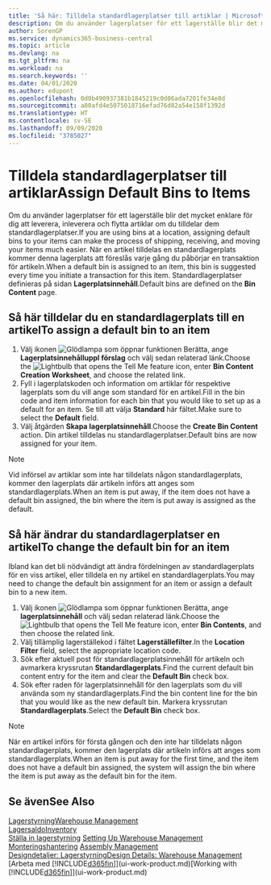 ```yaml
---
title: 'Så här: Tilldela standardlagerplatser till artiklar | Microsoft Docs'
description: Om du använder lagerplatser för ett lagerställe blir det mycket enklare för dig att leverera, inleverera och flytta artiklar om du tilldelar dem standardlagerplatser. När en artikel tilldelas en standardlagerplats kommer denna lagerplats att föreslås varje gång du påbörjar en transaktion för artikeln.
author: SorenGP
ms.service: dynamics365-business-central
ms.topic: article
ms.devlang: na
ms.tgt_pltfrm: na
ms.workload: na
ms.search.keywords: ''
ms.date: 04/01/2020
ms.author: edupont
ms.openlocfilehash: 0d0b490937381b1845219c0d06ada7201fe34e8d
ms.sourcegitcommit: a80afd4e5075018716efad76d82a54e158f1392d
ms.translationtype: HT
ms.contentlocale: sv-SE
ms.lasthandoff: 09/09/2020
ms.locfileid: "3785027"
---
```

# <a name="assign-default-bins-to-items"></a><span data-ttu-id="d7bd7-104">Tilldela standardlagerplatser till artiklar</span><span class="sxs-lookup"><span data-stu-id="d7bd7-104">Assign Default Bins to Items</span></span>
<span data-ttu-id="d7bd7-105">Om du använder lagerplatser för ett lagerställe blir det mycket enklare för dig att leverera, inleverera och flytta artiklar om du tilldelar dem standardlagerplatser.</span><span class="sxs-lookup"><span data-stu-id="d7bd7-105">If you are using bins at a location, assigning default bins to your items can make the process of shipping, receiving, and moving your items much easier.</span></span> <span data-ttu-id="d7bd7-106">När en artikel tilldelas en standardlagerplats kommer denna lagerplats att föreslås varje gång du påbörjar en transaktion för artikeln.</span><span class="sxs-lookup"><span data-stu-id="d7bd7-106">When a default bin is assigned to an item, this bin is suggested every time you initiate a transaction for this item.</span></span> <span data-ttu-id="d7bd7-107">Standardlagerplatser definieras på sidan **Lagerplatsinnehåll**.</span><span class="sxs-lookup"><span data-stu-id="d7bd7-107">Default bins are defined on the **Bin Content** page.</span></span>  

## <a name="to-assign-a-default-bin-to-an-item"></a><span data-ttu-id="d7bd7-108">Så här tilldelar du en standardlagerplats till en artikel</span><span class="sxs-lookup"><span data-stu-id="d7bd7-108">To assign a default bin to an item</span></span>
1.  <span data-ttu-id="d7bd7-109">Välj ikonen ![Glödlampa som öppnar funktionen Berätta](media/ui-search/search_small.png "Berätta vad du vill göra"), ange **Lagerplatsinnehålluppl förslag** och välj sedan relaterad länk.</span><span class="sxs-lookup"><span data-stu-id="d7bd7-109">Choose the ![Lightbulb that opens the Tell Me feature](media/ui-search/search_small.png "Tell me what you want to do") icon, enter **Bin Content Creation Worksheet**, and choose the related link.</span></span>  
2.  <span data-ttu-id="d7bd7-110">Fyll i lagerplatskoden och information om artiklar för respektive lagerplats som du vill ange som standard för en artikel.</span><span class="sxs-lookup"><span data-stu-id="d7bd7-110">Fill in the bin code and item information for each bin that you would like to set up as a default for an item.</span></span> <span data-ttu-id="d7bd7-111">Se till att välja **Standard** här fältet.</span><span class="sxs-lookup"><span data-stu-id="d7bd7-111">Make sure to select the **Default** field.</span></span>  
3.  <span data-ttu-id="d7bd7-112">Välj åtgärden **Skapa lagerplatsinnehåll**.</span><span class="sxs-lookup"><span data-stu-id="d7bd7-112">Choose the **Create Bin Content** action.</span></span> <span data-ttu-id="d7bd7-113">Din artikel tilldelas nu standardlagerplatser.</span><span class="sxs-lookup"><span data-stu-id="d7bd7-113">Default bins are now assigned for your item.</span></span>  

> [!NOTE]  
>  <span data-ttu-id="d7bd7-114">Vid införsel av artiklar som inte har tilldelats någon standardlagerplats, kommer den lagerplats där artikeln införs att anges som standardlagerplats.</span><span class="sxs-lookup"><span data-stu-id="d7bd7-114">When an item is put away, if the item does not have a default bin assigned, the bin where the item is put away is assigned as the default.</span></span>  

## <a name="to-change-the-default-bin-for-an-item"></a><span data-ttu-id="d7bd7-115">Så här ändrar du standardlagerplatser en artikel</span><span class="sxs-lookup"><span data-stu-id="d7bd7-115">To change the default bin for an item</span></span>  
<span data-ttu-id="d7bd7-116">Ibland kan det bli nödvändigt att ändra fördelningen av standardlagerplats för en viss artikel, eller tilldela en ny artikel en standardlagerplats.</span><span class="sxs-lookup"><span data-stu-id="d7bd7-116">You may need to change the default bin assignment for an item or assign a default bin to a new item.</span></span>    
1.  <span data-ttu-id="d7bd7-117">Välj ikonen ![Glödlampa som öppnar funktionen Berätta](media/ui-search/search_small.png "Berätta vad du vill göra"), ange **lagerplatsinnehåll** och välj sedan relaterad länk.</span><span class="sxs-lookup"><span data-stu-id="d7bd7-117">Choose the ![Lightbulb that opens the Tell Me feature](media/ui-search/search_small.png "Tell me what you want to do") icon, enter **Bin Contents**, and then choose the related link.</span></span>  
2.  <span data-ttu-id="d7bd7-118">Välj tillämplig lagerställekod i fältet **Lagerställefilter**.</span><span class="sxs-lookup"><span data-stu-id="d7bd7-118">In the **Location Filter** field, select the appropriate location code.</span></span>  
3.  <span data-ttu-id="d7bd7-119">Sök efter aktuell post för standardlagerplatsinnehåll för artikeln och avmarkera kryssrutan **Standardlagerplats**.</span><span class="sxs-lookup"><span data-stu-id="d7bd7-119">Find the current default bin content entry for the item and clear the **Default Bin** check box.</span></span>  
4.  <span data-ttu-id="d7bd7-120">Sök efter raden för lagerplatsinnehåll för den lagerplats som du vill använda som ny standardlagerplats.</span><span class="sxs-lookup"><span data-stu-id="d7bd7-120">Find the bin content line for the bin that you would like as the new default bin.</span></span> <span data-ttu-id="d7bd7-121">Markera kryssrutan **Standardlagerplats**.</span><span class="sxs-lookup"><span data-stu-id="d7bd7-121">Select the **Default Bin** check box.</span></span>  

> [!NOTE]  
>  <span data-ttu-id="d7bd7-122">När en artikel införs för första gången och den inte har tilldelats någon standardlagerplats, kommer den lagerplats där artikeln införs att anges som standardlagerplats.</span><span class="sxs-lookup"><span data-stu-id="d7bd7-122">When an item is put away for the first time, and the item does not have a default bin assigned, the system will assign the bin where the item is put away as the default bin for the item.</span></span>  

## <a name="see-also"></a><span data-ttu-id="d7bd7-123">Se även</span><span class="sxs-lookup"><span data-stu-id="d7bd7-123">See Also</span></span>  
[<span data-ttu-id="d7bd7-124">Lagerstyrning</span><span class="sxs-lookup"><span data-stu-id="d7bd7-124">Warehouse Management</span></span>](warehouse-manage-warehouse.md)  
[<span data-ttu-id="d7bd7-125">Lagersaldo</span><span class="sxs-lookup"><span data-stu-id="d7bd7-125">Inventory</span></span>](inventory-manage-inventory.md)  
<span data-ttu-id="d7bd7-126">[Ställa in lagerstyrning](warehouse-setup-warehouse.md)   </span><span class="sxs-lookup"><span data-stu-id="d7bd7-126">[Setting Up Warehouse Management](warehouse-setup-warehouse.md)   </span></span>  
<span data-ttu-id="d7bd7-127">[Monteringshantering](assembly-assemble-items.md)  </span><span class="sxs-lookup"><span data-stu-id="d7bd7-127">[Assembly Management](assembly-assemble-items.md)  </span></span>  
[<span data-ttu-id="d7bd7-128">Designdetaljer: Lagerstyrning</span><span class="sxs-lookup"><span data-stu-id="d7bd7-128">Design Details: Warehouse Management</span></span>](design-details-warehouse-management.md)  
<span data-ttu-id="d7bd7-129">[Arbeta med [!INCLUDE[d365fin](includes/d365fin_md.md)]](ui-work-product.md)</span><span class="sxs-lookup"><span data-stu-id="d7bd7-129">[Working with [!INCLUDE[d365fin](includes/d365fin_md.md)]](ui-work-product.md)</span></span>

